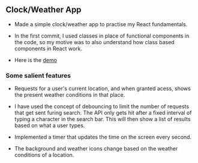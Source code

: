 ## Clock/Weather App

- Made a simple clock/weather app to practise my React fundamentals.

- In the first commit, I used classes in place of functional components in the code, so my motive was to also understand how class based components in React work.

- Here is the [demo](https://hilarious-manatee-dc5f39.netlify.app/)

### Some salient features

- Requests for a user's current location, and when granted acess, shows the present weather conditions in that place.

- I have used the concept of debouncing to limit the number of requests that get sent furing search. The API only gets hit after a fixed interval of typing a character in the search bar. This will then show a list of results based on what a user types.

- Implemented a timer that updates the time on the screen every second.

- The background and weather icons change based on the weather conditions of a location.